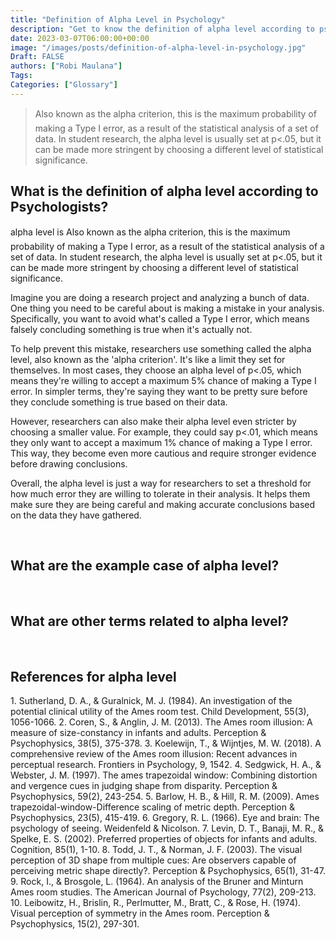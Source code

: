 ```yaml
---
title: "Definition of Alpha Level in Psychology"
description: "Get to know the definition of alpha level according to psychologists."
date: 2023-03-07T06:00:00+00:00
image: "/images/posts/definition-of-alpha-level-in-psychology.jpg"
Draft: FALSE
authors: ["Robi Maulana"]
Tags: 
Categories: ["Glossary"]
---
```






> Also known as the alpha criterion, this is the maximum probability of making a Type I error, as a result of the statistical analysis of a set of data. In student research, the alpha level is usually set at p<.05, but it can be made more stringent by choosing a different level of statistical significance.

## What is the definition of alpha level according to Psychologists?

alpha level is Also known as the alpha criterion, this is the maximum probability of making a Type I error, as a result of the statistical analysis of a set of data. In student research, the alpha level is usually set at p<.05, but it can be made more stringent by choosing a different level of statistical significance.

Imagine you are doing a research project and analyzing a bunch of data. One thing you need to be careful about is making a mistake in your analysis. Specifically, you want to avoid what's called a Type I error, which means falsely concluding something is true when it's actually not.

To help prevent this mistake, researchers use something called the alpha level, also known as the 'alpha criterion'. It's like a limit they set for themselves. In most cases, they choose an alpha level of p<.05, which means they're willing to accept a maximum 5% chance of making a Type I error. In simpler terms, they're saying they want to be pretty sure before they conclude something is true based on their data.

However, researchers can also make their alpha level even stricter by choosing a smaller value. For example, they could say p<.01, which means they only want to accept a maximum 1% chance of making a Type I error. This way, they become even more cautious and require stronger evidence before drawing conclusions.

Overall, the alpha level is just a way for researchers to set a threshold for how much error they are willing to tolerate in their analysis. It helps them make sure they are being careful and making accurate conclusions based on the data they have gathered.

 

## What are the example case of alpha level?

 

## What are other terms related to alpha level?

 

## References for alpha level

1\. Sutherland, D. A., & Guralnick, M. J. (1984). An investigation of the potential clinical utility of the Ames room test. Child Development, 55(3), 1056-1066. 2. Coren, S., & Anglin, J. M. (2013). The Ames room illusion: A measure of size-constancy in infants and adults. Perception & Psychophysics, 38(5), 375-378. 3. Koelewijn, T., & Wijntjes, M. W. (2018). A comprehensive review of the Ames room illusion: Recent advances in perceptual research. Frontiers in Psychology, 9, 1542. 4. Sedgwick, H. A., & Webster, J. M. (1997). The ames trapezoidal window: Combining distortion and vergence cues in judging shape from disparity. Perception & Psychophysics, 59(2), 243-254. 5. Barlow, H. B., & Hill, R. M. (2009). Ames trapezoidal-window-Difference scaling of metric depth. Perception & Psychophysics, 23(5), 415-419. 6. Gregory, R. L. (1966). Eye and brain: The psychology of seeing. Weidenfeld & Nicolson. 7. Levin, D. T., Banaji, M. R., & Spelke, E. S. (2002). Preferred properties of objects for infants and adults. Cognition, 85(1), 1-10. 8. Todd, J. T., & Norman, J. F. (2003). The visual perception of 3D shape from multiple cues: Are observers capable of perceiving metric shape directly?. Perception & Psychophysics, 65(1), 31-47. 9. Rock, I., & Brosgole, L. (1964). An analysis of the Bruner and Minturn Ames room studies. The American Journal of Psychology, 77(2), 209-213. 10. Leibowitz, H., Brislin, R., Perlmutter, M., Bratt, C., & Rose, H. (1974). Visual perception of symmetry in the Ames room. Perception & Psychophysics, 15(2), 297-301.
